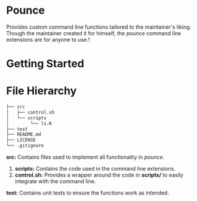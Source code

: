 # Pounce
Provides custom command line functions tailored to the maintainer's liking.
Though the maintainer created it for himself, the *pounce* command line extensions are for anyone to use.!


# Getting Started



# File Hierarchy
```bash
├── src
│   ├── control.sh
│   └── scripts
│        └── ls.R
├── test
├── README.md
├── LICENSE
└── .gitignore
```

**src:** Contains files used to implement all functionality in *pounce*.
1. **scripts:** Contains the code used in the command line extensions.
1. **control.sh:** Provides a wrapper around the code in **scripts/** to easily integrate with the command line.

**test:** Contains unit tests to ensure the functions work as intended.
